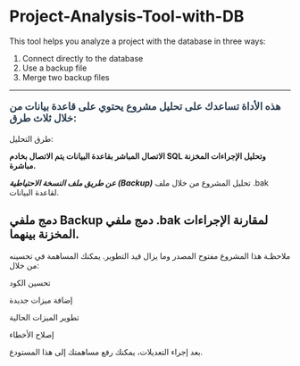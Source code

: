 # Project-Analysis-Tool-with-DB
This tool helps you analyze a project with the database in three ways: 
1. Connect directly to the database
2. Use a backup file 
3. Merge two backup files


---------------------------------
<p style="color:#2c3e50; font-weight:bold; font-size:18px;">هذه الأداة تساعدك على تحليل مشروع يحتوي على قاعدة بيانات من خلال ثلاث طرق:</p>


طرق التحليل:

**الاتصال المباشر بقاعدة البيانات
يتم الاتصال بخادم SQL وتحليل الإجراءات المخزنة مباشرة.**

***عن طريق ملف النسخة الاحتياطية (Backup)***
تحليل المشروع من خلال ملف .bak لقاعدة البيانات.

دمج ملفي Backup
دمج ملفي .bak لمقارنة الإجراءات المخزنة بينهما.
----------------------------------

ملاحظـة
هذا المشروع مفتوح المصدر وما يزال قيد التطوير.
يمكنك المساهمة في تحسينه من خلال:

تحسين الكود

إضافة ميزات جديدة

تطوير الميزات الحالية

إصلاح الأخطاء

بعد إجراء التعديلات، يمكنك رفع مساهمتك إلى هذا المستودع.

